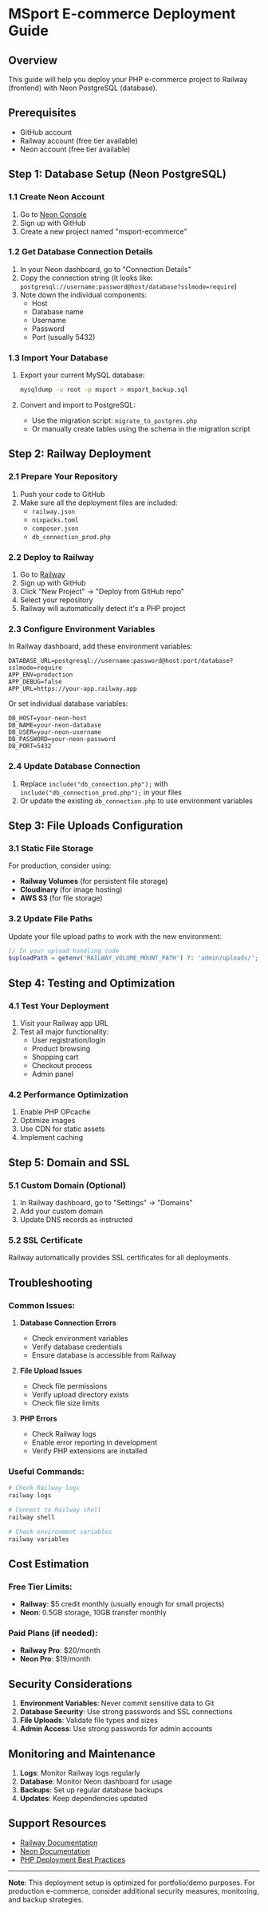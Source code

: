 # MSport E-commerce Deployment Guide

## Overview
This guide will help you deploy your PHP e-commerce project to Railway (frontend) with Neon PostgreSQL (database).

## Prerequisites
- GitHub account
- Railway account (free tier available)
- Neon account (free tier available)

## Step 1: Database Setup (Neon PostgreSQL)

### 1.1 Create Neon Account
1. Go to [Neon Console](https://console.neon.tech/)
2. Sign up with GitHub
3. Create a new project named "msport-ecommerce"

### 1.2 Get Database Connection Details
1. In your Neon dashboard, go to "Connection Details"
2. Copy the connection string (it looks like: `postgresql://username:password@host/database?sslmode=require`)
3. Note down the individual components:
   - Host
   - Database name
   - Username
   - Password
   - Port (usually 5432)

### 1.3 Import Your Database
1. Export your current MySQL database:
   ```bash
   mysqldump -u root -p msport > msport_backup.sql
   ```

2. Convert and import to PostgreSQL:
   - Use the migration script: `migrate_to_postgres.php`
   - Or manually create tables using the schema in the migration script

## Step 2: Railway Deployment

### 2.1 Prepare Your Repository
1. Push your code to GitHub
2. Make sure all the deployment files are included:
   - `railway.json`
   - `nixpacks.toml`
   - `composer.json`
   - `db_connection_prod.php`

### 2.2 Deploy to Railway
1. Go to [Railway](https://railway.app/)
2. Sign up with GitHub
3. Click "New Project" → "Deploy from GitHub repo"
4. Select your repository
5. Railway will automatically detect it's a PHP project

### 2.3 Configure Environment Variables
In Railway dashboard, add these environment variables:

```
DATABASE_URL=postgresql://username:password@host:port/database?sslmode=require
APP_ENV=production
APP_DEBUG=false
APP_URL=https://your-app.railway.app
```

Or set individual database variables:
```
DB_HOST=your-neon-host
DB_NAME=your-neon-database
DB_USER=your-neon-username
DB_PASSWORD=your-neon-password
DB_PORT=5432
```

### 2.4 Update Database Connection
1. Replace `include("db_connection.php");` with `include("db_connection_prod.php");` in your files
2. Or update the existing `db_connection.php` to use environment variables

## Step 3: File Uploads Configuration

### 3.1 Static File Storage
For production, consider using:
- **Railway Volumes** (for persistent file storage)
- **Cloudinary** (for image hosting)
- **AWS S3** (for file storage)

### 3.2 Update File Paths
Update your file upload paths to work with the new environment:
```php
// In your upload handling code
$uploadPath = getenv('RAILWAY_VOLUME_MOUNT_PATH') ?: 'admin/uploads/';
```

## Step 4: Testing and Optimization

### 4.1 Test Your Deployment
1. Visit your Railway app URL
2. Test all major functionality:
   - User registration/login
   - Product browsing
   - Shopping cart
   - Checkout process
   - Admin panel

### 4.2 Performance Optimization
1. Enable PHP OPcache
2. Optimize images
3. Use CDN for static assets
4. Implement caching

## Step 5: Domain and SSL

### 5.1 Custom Domain (Optional)
1. In Railway dashboard, go to "Settings" → "Domains"
2. Add your custom domain
3. Update DNS records as instructed

### 5.2 SSL Certificate
Railway automatically provides SSL certificates for all deployments.

## Troubleshooting

### Common Issues:

1. **Database Connection Errors**
   - Check environment variables
   - Verify database credentials
   - Ensure database is accessible from Railway

2. **File Upload Issues**
   - Check file permissions
   - Verify upload directory exists
   - Check file size limits

3. **PHP Errors**
   - Check Railway logs
   - Enable error reporting in development
   - Verify PHP extensions are installed

### Useful Commands:
```bash
# Check Railway logs
railway logs

# Connect to Railway shell
railway shell

# Check environment variables
railway variables
```

## Cost Estimation

### Free Tier Limits:
- **Railway**: $5 credit monthly (usually enough for small projects)
- **Neon**: 0.5GB storage, 10GB transfer monthly

### Paid Plans (if needed):
- **Railway Pro**: $20/month
- **Neon Pro**: $19/month

## Security Considerations

1. **Environment Variables**: Never commit sensitive data to Git
2. **Database Security**: Use strong passwords and SSL connections
3. **File Uploads**: Validate file types and sizes
4. **Admin Access**: Use strong passwords for admin accounts

## Monitoring and Maintenance

1. **Logs**: Monitor Railway logs regularly
2. **Database**: Monitor Neon dashboard for usage
3. **Backups**: Set up regular database backups
4. **Updates**: Keep dependencies updated

## Support Resources

- [Railway Documentation](https://docs.railway.app/)
- [Neon Documentation](https://neon.tech/docs)
- [PHP Deployment Best Practices](https://www.php.net/manual/en/features.commandline.webserver.php)

---

**Note**: This deployment setup is optimized for portfolio/demo purposes. For production e-commerce, consider additional security measures, monitoring, and backup strategies.
